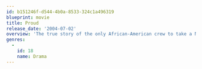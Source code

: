 ```yaml
---
id: b151246f-d544-4b0a-8533-324c1a496319
blueprint: movie
title: Proud
release_date: '2004-07-02'
overview: 'The true story of the only African-American crew to take a Navy warship into combat in World War II.'
genres:
  -
    id: 18
    name: Drama
---
```


